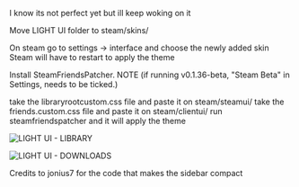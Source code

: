 I know its not perfect yet but ill keep woking on it

Move LIGHT UI folder to steam/skins/

On steam go to settings -> interface and choose the newly added skin
Steam will have to restart to apply the theme

Install SteamFriendsPatcher. NOTE (if running v0.1.36-beta, "Steam Beta" in Settings, needs to be ticked.) 

take the libraryrootcustom.css file and paste it on steam/steamui/
take the friends.custom.css file and paste it on steam/clientui/
run steamfriendspatcher and it will apply the theme


![LIGHT UI - LIBRARY](https://i.imgur.com/AXTUyOd.png) 

![LIGHT UI - DOWNLOADS](https://i.imgur.com/WZkVRtT.png)


Credits to jonius7 for the code that makes the sidebar compact
